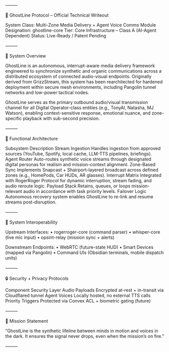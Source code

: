 

⸻

📡 GhostLine Protocol – Official Technical Writeout

System Class: Multi-Zone Media Delivery + Agent Voice Comms
Module Designation: ghostline-core
Tier: Core Infrastructure – Class A (AI-Agent Dependent)
Status: Live-Ready / Patent Pending

⸻

🔧 System Overview

GhostLine is an autonomous, interrupt-aware media delivery framework engineered to synchronize synthetic and organic communications across a distributed ecosystem of connected audio-visual endpoints. Originally derived from GrizzStream, this system has been rearchitected for hardened deployment within secure mesh environments, including Pangolin tunnel networks and low-power tactical nodes.

GhostLine serves as the primary outbound audio/visual transmission channel for all Digital Operator-class entities (e.g., TonyAI, Natasha, MJ Watson), enabling context-sensitive response, emotional nuance, and zone-specific playback with sub-second precision.

⸻

🧠 Functional Architecture

Subsystem	Description
Stream Ingestion	Handles ingestion from approved sources (YouTube, Spotify, local cache, LLM-TTS pipelines, briefings).
Agent Router	Auto-routes synthetic voice streams through designated digital personas for realism and mission-context alignment.
Zone-Based Sync	Implements Snapcast + Shairport-layered broadcast across defined zones (e.g., HomePods, Car HUDs, AR glasses).
Interrupt Matrix	Integrated with RogerRoger Protocol for dynamic interruption, stream fading, and audio reroute logic.
Payload Stack	Retains, queues, or loops mission-relevant audio in accordance with task priority levels.
Failover Logic	Autonomous recovery system enables GhostLine to re-link and resume streams post-disruption.



⸻

🔗 System Interoperability

Upstream Interfaces:
	•	rogerroger-core (command parser)
	•	whisper-core (live mic input)
	•	opsint-relay (mission sync + alerts)

Downstream Endpoints:
	•	WebRTC (future-state HUD)
	•	Smart Devices (mapped via Pangolin)
	•	Command UIs (Obsidian terminals, mobile dispatch units)

⸻

🔒 Security + Privacy Protocols

Component	Security Layer
Audio Payloads	Encrypted at-rest + in-transit via Cloudflared tunnel
Agent Voices	Locally hosted, no external TTS calls
Priority Triggers	Protected via Convex ACL + biometric gating (future)



⸻

🚀 Mission Statement

“GhostLine is the synthetic lifeline between minds in motion and voices in the dark. It ensures the signal never drops, even when the mission’s on fire.”

⸻
